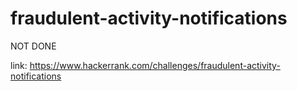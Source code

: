 # fraudulent-activity-notifications

NOT DONE

link:
https://www.hackerrank.com/challenges/fraudulent-activity-notifications